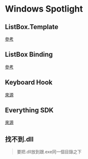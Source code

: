 # Windows Spotlight

## ListBox.Template
[參考](https://blogs.msdn.microsoft.com/ericsk/2013/04/18/windows-store-app-windows-phone-app-listview-listbox-2/)
## ListBox Binding
[參考](https://blogs.msdn.microsoft.com/ericsk/2013/04/18/windows-store-app-windows-phone-app-listview-listbox-2/)
## Keyboard Hook
[來源](http://www.dylansweb.com/2014/10/low-level-global-keyboard-hook-sink-in-c-net/)
## Everything SDK
[來源](http://www.voidtools.com/support/everything/sdk/)

## 找不到.dll
> 要把.dll放到跟.exe同一個目錄之下